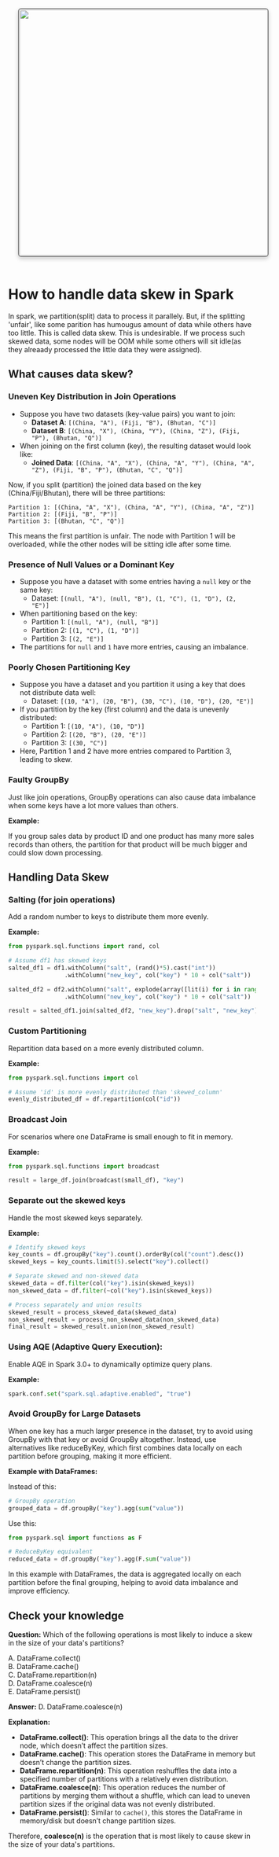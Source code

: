 

<img src="images/custom-image-2024-07-13-17-26-03.png"  style="
      border: 2px solid gray;
      border-radius: 6px;
      box-shadow: 0px 4px 8px rgba(0, 0, 0, 0.2);
      margin: 20px;
      padding: 1px;
      width: 700; /* Maintain aspect ratio */
      height: 500; /* Maintain aspect ratio */
      transition: transform 0.2s;
" />

# How to handle data skew in Spark

In spark, we partition(split) data to process it parallely. But, if the splitting 'unfair', like some parition has humougus amount of data while others have too little. This is called data skew. This is undesirable. If we process such skewed data, some nodes will be OOM while some others will sit idle(as they alreaady processed the little data they were assigned).

## What causes data skew?

### Uneven Key Distribution in Join Operations

- Suppose you have two datasets (key-value pairs) you want to join:
  - **Dataset A**: `[(China, "A"), (Fiji, "B"), (Bhutan, "C")]`
  - **Dataset B**: `[(China, "X"), (China, "Y"), (China, "Z"), (Fiji, "P"), (Bhutan, "Q")]`
- When joining on the first column (key), the resulting dataset would look like:
  - **Joined Data**: `[(China, "A", "X"), (China, "A", "Y"), (China, "A", "Z"), (Fiji, "B", "P"), (Bhutan, "C", "Q")]`

Now, if you split (partition) the joined data based on the key (China/Fiji/Bhutan), there will be three partitions:
```
Partition 1: [(China, "A", "X"), (China, "A", "Y"), (China, "A", "Z")]
Partition 2: [(Fiji, "B", "P")]
Partition 3: [(Bhutan, "C", "Q")]
```

This means the first partition is unfair. The node with Partition 1 will be overloaded, while the other nodes will be sitting idle after some time.

### Presence of Null Values or a Dominant Key

- Suppose you have a dataset with some entries having a `null` key or the same key:
  - Dataset: `[(null, "A"), (null, "B"), (1, "C"), (1, "D"), (2, "E")]`
- When partitioning based on the key:
  - Partition 1: `[(null, "A"), (null, "B")]`
  - Partition 2: `[(1, "C"), (1, "D")]`
  - Partition 3: `[(2, "E")]`
- The partitions for `null` and `1` have more entries, causing an imbalance.

### Poorly Chosen Partitioning Key

- Suppose you have a dataset and you partition it using a key that does not distribute data well:
  - Dataset: `[(10, "A"), (20, "B"), (30, "C"), (10, "D"), (20, "E")]`
- If you partition by the key (first column) and the data is unevenly distributed:
  - Partition 1: `[(10, "A"), (10, "D")]`
  - Partition 2: `[(20, "B"), (20, "E")]`
  - Partition 3: `[(30, "C")]`
- Here, Partition 1 and 2 have more entries compared to Partition 3, leading to skew.

### Faulty GroupBy

Just like join operations, GroupBy operations can also cause data imbalance when some keys have a lot more values than others.

**Example:**

If you group sales data by product ID and one product has many more sales records than others, the partition for that product will be much bigger and could slow down processing.

## Handling Data Skew

### Salting (for join operations)
Add a random number to keys to distribute them more evenly.

**Example:**
```python
from pyspark.sql.functions import rand, col

# Assume df1 has skewed keys
salted_df1 = df1.withColumn("salt", (rand()*5).cast("int"))
                .withColumn("new_key", col("key") * 10 + col("salt"))

salted_df2 = df2.withColumn("salt", explode(array([lit(i) for i in range(5)])))
                .withColumn("new_key", col("key") * 10 + col("salt"))

result = salted_df1.join(salted_df2, "new_key").drop("salt", "new_key")
```

### Custom Partitioning
Repartition data based on a more evenly distributed column.

**Example:**
```python
from pyspark.sql.functions import col

# Assume 'id' is more evenly distributed than 'skewed_column'
evenly_distributed_df = df.repartition(col("id"))
```

### Broadcast Join
For scenarios where one DataFrame is small enough to fit in memory.

**Example:**
```python
from pyspark.sql.functions import broadcast

result = large_df.join(broadcast(small_df), "key")
```

### Separate out the skewed keys
Handle the most skewed keys separately.

**Example:**
```python
# Identify skewed keys
key_counts = df.groupBy("key").count().orderBy(col("count").desc())
skewed_keys = key_counts.limit(5).select("key").collect()

# Separate skewed and non-skewed data
skewed_data = df.filter(col("key").isin(skewed_keys))
non_skewed_data = df.filter(~col("key").isin(skewed_keys))

# Process separately and union results
skewed_result = process_skewed_data(skewed_data)
non_skewed_result = process_non_skewed_data(non_skewed_data)
final_result = skewed_result.union(non_skewed_result)
```
### Using AQE (Adaptive Query Execution):
Enable AQE in Spark 3.0+ to dynamically optimize query plans.

**Example:**
```python
spark.conf.set("spark.sql.adaptive.enabled", "true")
```
### Avoid GroupBy for Large Datasets

When one key has a much larger presence in the dataset, try to avoid using GroupBy with that key or avoid GroupBy altogether. Instead, use alternatives like reduceByKey, which first combines data locally on each partition before grouping, making it more efficient.

**Example with DataFrames:**

Instead of this:
```python
# GroupBy operation
grouped_data = df.groupBy("key").agg(sum("value"))
```

Use this:
```python
from pyspark.sql import functions as F

# ReduceByKey equivalent
reduced_data = df.groupBy("key").agg(F.sum("value"))
```

In this example with DataFrames, the data is aggregated locally on each partition before the final grouping, helping to avoid data imbalance and improve efficiency.

## Check  your knowledge

**Question:**
Which of the following operations is most likely to induce a skew in the size of your data's partitions?

A. DataFrame.collect()  
B. DataFrame.cache()  
C. DataFrame.repartition(n)  
D. DataFrame.coalesce(n)  
E. DataFrame.persist()

**Answer:**
D. DataFrame.coalesce(n)

**Explanation:**

- **DataFrame.collect()**: This operation brings all the data to the driver node, which doesn’t affect the partition sizes.
- **DataFrame.cache()**: This operation stores the DataFrame in memory but doesn’t change the partition sizes.
- **DataFrame.repartition(n)**: This operation reshuffles the data into a specified number of partitions with a relatively even distribution.
- **DataFrame.coalesce(n)**: This operation reduces the number of partitions by merging them without a shuffle, which can lead to uneven partition sizes if the original data was not evenly distributed.
- **DataFrame.persist()**: Similar to `cache()`, this stores the DataFrame in memory/disk but doesn’t change partition sizes.

Therefore, **coalesce(n)** is the operation that is most likely to cause skew in the size of your data's partitions.